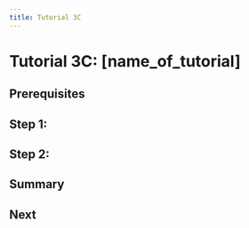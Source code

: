 ```yaml
---
title: Tutorial 3C
---
```


# Tutorial 3C: [name_of_tutorial]

## Prerequisites

## Step 1: 

## Step 2: 

## Summary 

## Next 

